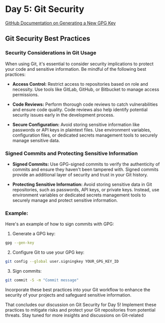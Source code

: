 # Day 5: Git Security

[GitHub Documentation on Generating a New GPG Key](https://docs.github.com/en/authentication/managing-commit-signature-verification/generating-a-new-gpg-key)


## Git Security Best Practices

### Security Considerations in Git Usage

When using Git, it's essential to consider security implications to protect your code and sensitive information. Be mindful of the following best practices:

- **Access Control:** Restrict access to repositories based on role and necessity. Use tools like GitLab, GitHub, or Bitbucket to manage access permissions.
  
- **Code Reviews:** Perform thorough code reviews to catch vulnerabilities and ensure code quality. Code reviews also help identify potential security issues early in the development process.
  
- **Secure Configuration:** Avoid storing sensitive information like passwords or API keys in plaintext files. Use environment variables, configuration files, or dedicated secrets management tools to securely manage sensitive data.

### Signed Commits and Protecting Sensitive Information

- **Signed Commits:** Use GPG-signed commits to verify the authenticity of commits and ensure they haven't been tampered with. Signed commits provide an additional layer of security and trust in your Git history.
  
- **Protecting Sensitive Information:** Avoid storing sensitive data in Git repositories, such as passwords, API keys, or private keys. Instead, use environment variables or dedicated secrets management tools to securely manage and protect sensitive information.

### Example:

Here's an example of how to sign commits with GPG:

1. Generate a GPG key:
```bash
gpg --gen-key
```

2. Configure Git to use your GPG key:
```bash
git config --global user.signingkey YOUR_GPG_KEY_ID
```

3. Sign commits:
```bash
git commit -S -m "Commit message"
```

Incorporate these best practices into your Git workflow to enhance the security of your projects and safeguard sensitive information.

That concludes our discussion on Git Security for Day 5! Implement these practices to mitigate risks and protect your Git repositories from potential threats. Stay tuned for more insights and discussions on Git-related